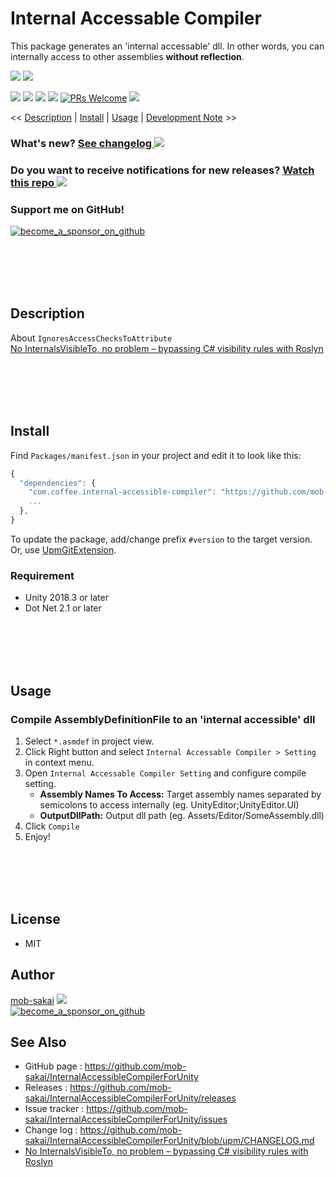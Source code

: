 Internal Accessable Compiler
===

This package generates an 'internal accessable' dll. In other words, you can internally access to other assemblies **without reflection**.

![](https://user-images.githubusercontent.com/12690315/70703864-460c8b00-1d14-11ea-9444-59f458ab6000.png)
![](https://user-images.githubusercontent.com/12690315/70616819-a804bc00-1c52-11ea-8ea3-e24f94f6467d.gif)

[![](https://img.shields.io/github/release/mob-sakai/InternalAccessibleCompilerForUnity.svg?label=latest%20version)](https://github.com/mob-sakai/InternalAccessibleCompilerForUnity/releases)
[![](https://img.shields.io/github/release-date/mob-sakai/InternalAccessibleCompilerForUnity.svg)](https://github.com/mob-sakai/InternalAccessibleCompilerForUnity/releases)
![](https://img.shields.io/badge/unity-2018.3%20or%20later-green.svg)
[![](https://img.shields.io/github/license/mob-sakai/InternalAccessibleCompilerForUnity.svg)](https://github.com/mob-sakai/InternalAccessibleCompilerForUnity/blob/upm/LICENSE.txt)
[![PRs Welcome](https://img.shields.io/badge/PRs-welcome-orange.svg)](http://makeapullrequest.com)
[![](https://img.shields.io/twitter/follow/mob_sakai.svg?label=Follow&style=social)](https://twitter.com/intent/follow?screen_name=mob_sakai)

<< [Description](#description) | [Install](#install) | [Usage](#usage) | [Development Note](#development-note) >>

### What's new? [See changelog ![](https://img.shields.io/github/release-date/mob-sakai/InternalAccessibleCompilerForUnity.svg?label=last%20updated)](https://github.com/mob-sakai/InternalAccessibleCompilerForUnity/blob/upm/CHANGELOG.md)
### Do you want to receive notifications for new releases? [Watch this repo ![](https://img.shields.io/github/watchers/mob-sakai/InternalAccessibleCompilerForUnity.svg?style=social&label=Watch)](https://github.com/mob-sakai/InternalAccessibleCompilerForUnity/subscription)
### Support me on GitHub!  
[![become_a_sponsor_on_github](https://user-images.githubusercontent.com/12690315/66942881-03686280-f085-11e9-9586-fc0b6011029f.png)](https://github.com/users/mob-sakai/sponsorship)


<br><br><br><br>
## Description

About `IgnoresAccessChecksToAttribute`  
[No InternalsVisibleTo, no problem – bypassing C# visibility rules with Roslyn](https://www.strathweb.com/2018/10/no-internalvisibleto-no-problem-bypassing-c-visibility-rules-with-roslyn/)



<br><br><br><br>
## Install

Find `Packages/manifest.json` in your project and edit it to look like this:
```js
{
  "dependencies": {
    "com.coffee.internal-accessible-compiler": "https://github.com/mob-sakai/InternalAccessibleCompilerForUnity.git",
    ...
  },
}
```

To update the package, add/change prefix `#version` to the target version.  
Or, use [UpmGitExtension](https://github.com/mob-sakai/UpmGitExtension).


### Requirement

* Unity 2018.3 or later
* Dot Net 2.1 or later



<br><br><br><br>
## Usage

### Compile AssemblyDefinitionFile to an 'internal accessible' dll

1. Select `*.asmdef` in project view.
2. Click Right button and select `Internal Accessable Compiler > Setting` in context menu.
3. Open `Internal Accessable Compiler Setting` and configure compile setting.
   * **Assembly Names To Access:** Target assembly names separated by semicolons to access internally (eg. UnityEditor;UnityEditor.UI) 
   * **OutputDllPath:** Output dll path (eg. Assets/Editor/SomeAssembly.dll)
4. Click `Compile`
5. Enjoy!


<br><br><br><br>
## License

* MIT



## Author

[mob-sakai](https://github.com/mob-sakai)
[![](https://img.shields.io/twitter/follow/mob_sakai.svg?label=Follow&style=social)](https://twitter.com/intent/follow?screen_name=mob_sakai)  
[![become_a_sponsor_on_github](https://user-images.githubusercontent.com/12690315/66942881-03686280-f085-11e9-9586-fc0b6011029f.png)](https://github.com/users/mob-sakai/sponsorship)



## See Also

* GitHub page : https://github.com/mob-sakai/InternalAccessibleCompilerForUnity
* Releases : https://github.com/mob-sakai/InternalAccessibleCompilerForUnity/releases
* Issue tracker : https://github.com/mob-sakai/InternalAccessibleCompilerForUnity/issues
* Change log : https://github.com/mob-sakai/InternalAccessibleCompilerForUnity/blob/upm/CHANGELOG.md
* [No InternalsVisibleTo, no problem – bypassing C# visibility rules with Roslyn](https://www.strathweb.com/2018/10/no-internalvisibleto-no-problem-bypassing-c-visibility-rules-with-roslyn/)